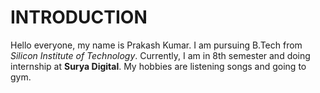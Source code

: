# INTRODUCTION

Hello everyone, my name is Prakash Kumar. I am pursuing B.Tech from _Silicon Institute of Technology_.
Currently, I am in 8th semester and doing internship at **Surya Digital**. My hobbies are listening songs and going to gym.
 
